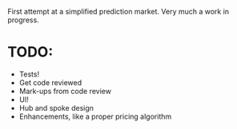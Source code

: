 First attempt at a simplified prediction market. Very much a work in progress.

TODO:
====

 - Tests!
 - Get code reviewed
 - Mark-ups from code review
 - UI!
 - Hub and spoke design
 - Enhancements, like a proper pricing algorithm